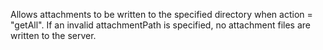 Allows attachments to be written to the specified directory when action = "getAll". If an
invalid attachmentPath is specified, no attachment files are written to the server.